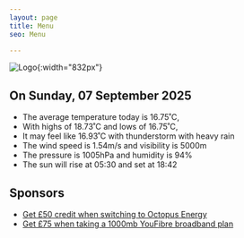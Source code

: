 ```yaml
---
layout: page
title: Menu
seo: Menu

---
```


![Logo](/images/logo.jpg){:width="832px"}

<!-- weather_marker starts -->
## On Sunday, 07 September 2025

- The average temperature today is 16.75˚C,
- With highs of 18.73˚C and lows of 16.75˚C,
- It may feel like 16.93˚C with thunderstorm with heavy rain
- The wind speed is 1.54m/s and visibility is 5000m
- The pressure is 1005hPa and humidity is 94%
- The sun will rise at 05:30 and set at 18:42

<!-- weather_marker ends -->

## Sponsors

- [Get £50 credit when switching to Octopus Energy](https://bit.ly/3oD1nnS)
- [Get £75 when taking a 1000mb YouFibre broadband plan](https://aklam.io/91zWhU?)
